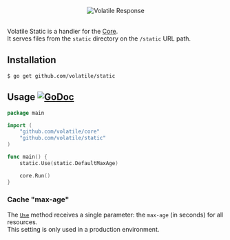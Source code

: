 <p align="center"><img src="http://volatile.whitedevops.com/images/repositories/static/logo.png" alt="Volatile Response" title="Volatile Response"><br><br></p>

Volatile Static is a handler for the [Core](https://github.com/volatile/core).  
It serves files from the `static` directory on the `/static` URL path.

## Installation

```Shell
$ go get github.com/volatile/static
```

## Usage [![GoDoc](https://godoc.org/github.com/volatile/static?status.svg)](https://godoc.org/github.com/volatile/static)

```Go
package main

import (
	"github.com/volatile/core"
	"github.com/volatile/static"
)

func main() {
	static.Use(static.DefaultMaxAge)

	core.Run()
}
```

### Cache "max-age"

The [`Use`](https://godoc.org/github.com/volatile/i18n#Use) method receives a single parameter: the `max-age` (in seconds) for all resources.  
This setting is only used in a production environment.
